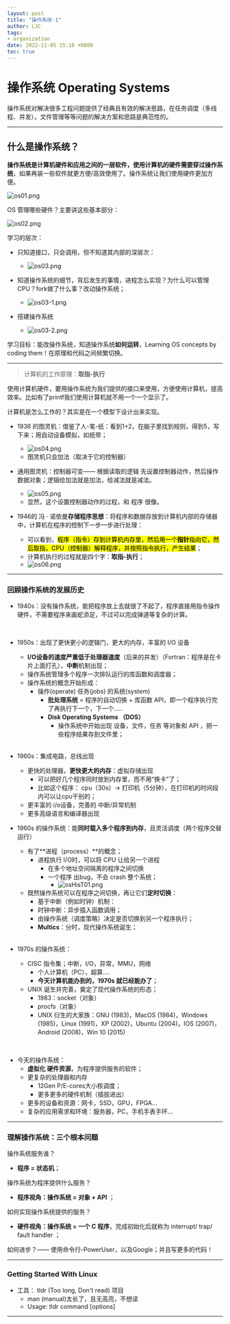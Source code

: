 ```yaml
---
layout: post
title: "操作系统-1"
author: LJC
tags:
- organization
date: 2022-11-05 15:10 +0800
toc: true
---
```


# 操作系统 Operating Systems

操作系统对解决很多工程问题提供了经典且有效的解决思路，在任务调度（多线程、并发），文件管理等等问题的解决方案和思路是典范性的。

------

## 什么是操作系统？

**操作系统是计算机硬件和应用之间的一层软件，使用计算机的硬件需要穿过操作系统**，如果再装一些软件就更方便/高效使用了。操作系统让我们使用硬件更加方便。

![os01.png](/images/os/os01.png "操作系统的作用/位置")

OS 管理哪些硬件？主要讲这些基本部分：

![os02.png](/images/os/os02.png "操作系统管理哪些硬件")

学习的层次：
- 只知道接口，只会调用，但不知道其内部的深层次：
    - ![os03.png](/images/os/os03.png "学习的层次1")

- 知道操作系统的细节，背后发生的事情，进程怎么实现？为什么可以管理CPU？fork做了什么事？改动操作系统；
    - ![os03-1.png](/images/os/os03-1.png "学习的层次2")

- 搭建操作系统
    - ![os03-2.png](/images/os/os03-2.png "学习的层次3")

学习目标：能改操作系统，知道操作系统**如何运转**，Learning OS concepts by coding them！在原理和代码之间频繁切换。

-------------------

> 计算机的工作原理：**取指-执行**

使用计算机硬件，要用操作系统为我们提供的接口来使用，方便使用计算机，提高效率。比如有了printf我们使用计算机就不用一个一个显示了。

计算机是怎么工作的？其实是在一个模型下设计出来实现。

- 1936 的图灵机：借鉴了人-笔-纸：看到1+2，在脑子里找到规则，得到5，写下来；用自动设备模拟，如纸带；
    - ![os04.png](/images/os/os04.png "图灵机")
    - 图灵机只会加法（取决于它的控制器）

- 通用图灵机：控制器可变—— 根据读取的逻辑 先设置控制器动作，然后操作数据对象；逻辑给加法就是加法，给减法就是减法。
    - ![os05.png](/images/os/os05.png "通用图灵机")
    - 显然，这个设置控制器动作的过程，和 程序 很像。

- 1946的 冯 · 诺依曼**存储程序思想**：将程序和数据存放到计算机内部的存储器中，计算机在程序的控制下一步一步进行处理：
    - 可以看到，<mark>程序（指令）存到计算机内存里，然后用一个**指针**指向它，然后取指，CPU（控制器）解释程序，并按照指令执行，产生结果</mark>；
    - 计算机执行的过程就是四个字：**取指-执行**；
    - ![os06.png](/images/os/os06.png "冯 · 诺依曼")

-------

### 回顾操作系统的发展历史

- 1940s：没有操作系统，能把程序放上去就很了不起了，程序直接用指令操作硬件，不需要程序来画蛇添足，不过可以完成弹道等复杂的计算。
<br/>

- 1950s：出现了更快更小的逻辑门，更大的内存，丰富的 I/O 设备
    - **I/O设备的速度严重低于处理器速度**（后来的并发）（Fortran：程序是在卡片上面打孔），**中断**机制出现；
    - 操作系统管理多个程序一次排队运行的库函数和调度器；
    - 操作系统的概念开始形成：
        - 操作(operate) 任务(jobs) 的系统(system)
            - **批处理系统** = 程序的自动切换 + 库函数 API，即一个程序执行完了再执行下一个，下一个.....
            - **Disk Operating Systems （DOS）**
                - 操作系统中开始出现 设备，文件，任务 等对象和 API ，把一些程序结果存到文件里；
                <br/>
- 1960s：集成电路，总线出现
    - 更快的处理器，**更快更大的内存**：虚拟存储出现
        - 可以把好几个程序同时放到内存里，而不用“换卡”了；
        - 比如这个程序： cpu（30s）→ 打印机（5分钟），在打印机的时间段内可以让cpu干别的；
    - 更丰富的 i/o设备，完善的 中断/异常机制
    - 更多高级语言和编译器出现
- 1960s 的操作系统：能**同时载入多个程序到内存**，且灵活调度（两个程序交替运行）
    - 有了**进程（process）**的概念；
        - 进程执行 I/O时，可以将 CPU 让给另一个进程
            - 在多个地址空间隔离的程序之间切换
            - 一个程序 出bug，不会 crash 整个系统；
                - ![osHisT01.png](/images/os/osHisT01.png "基于中断的调度")
    - 既然操作系统可以在程序之间切换，再让它们**定时切换**：
        - 基于中断（例如时钟）机制：
        - 时钟中断：异步插入函数调用；
        - 由操作系统（调度策略）决定是否切换到另一个程序执行；
        - **Multics**：分时，现代操作系统诞生；
        <br/>

- 1970s 的操作系统：
    - CISC 指令集；中断，I/O，异常，MMU，网络
        - 个人计算机（PC），超算....
        - **今天计算机能办到的，1970s 就已经能办了**；
    - UNIX 诞生并完善，奠定了现代操作系统的形态；
        - 1983：socket（对象）
        - procfs（对象）
        - UNIX 衍生的大家族：GNU (1983)，MacOS (1984)，Windows (1985)，Linux (1991)，XP (2002)，Ubuntu (2004)，IOS (2007)，Android (2008)，Win 10 (2015)
<br/>

- 今天的操作系统：
    - **虚拟化 硬件资源**，为程序提供服务的软件；
    - 更复杂的处理器和内存
        - 12Gen P/E-cores大小核调度；
        - 更多更多的硬件机制（插拔进出）
    - 更多的设备和资源：网卡，SSD，GPU，FPGA...
    - 复杂的应用需求和环境：服务器，PC，手机手表手环...

--------------

### 理解操作系统：三个根本问题

操作系统服务谁？
- **程序 = 状态机**；

操作系统为程序提供什么服务？
- **程序视角：操作系统 = 对象 + API** ；

如何实现操作系统提供的服务？
- **硬件视角：操作系统 = 一个 C 程序**，完成初始化后就称为 interrupt/ trap/ fault handler ；

如何进步？—— 使用命令行-PowerUser，以及Google；并且写更多的代码！

---------------------------------

### Getting Started With Linux

- 工具： tldr (Too long, Don't read) 项目
    - man (manual)太长了，且无高亮，不想读
    - Usage: tldr command [options]


-----------------------------








